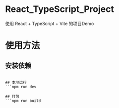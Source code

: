 # React_TypeScript_Project
使用 React + TypeScript + Vite 的项目Demo

# 使用方法

## 安装依赖
```npm install

## 本地运行
```npm run dev

## 打包
```npm run build
